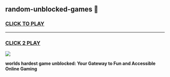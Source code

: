 
## random-unblocked-games 👋
<h3>
<a href="https://premium.freeplayer.one?title=random-unblocked-games&ref=14F">CLICK TO PLAY</a></h3>
<hr>

<h3>
<a href="https://premium.freeplayer.one?title=random-unblocked-games&ref=14F">CLICK 2 PLAY</a>
  
</h3>

<a href="https://premium.freeplayer.one?title=random-unblocked-games&ref=12F/"><img src="https://clearcache.store/games.png"></a>


**worlds hardest game unblocked: Your Gateway to Fun and Accessible Online Gaming**
